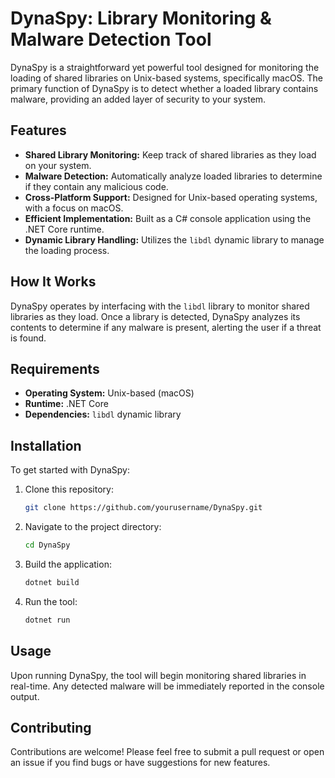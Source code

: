 # DynaSpy: Library Monitoring & Malware Detection Tool

DynaSpy is a straightforward yet powerful tool designed for monitoring the loading of shared libraries on Unix-based systems, specifically macOS. The primary function of DynaSpy is to detect whether a loaded library contains malware, providing an added layer of security to your system.

## Features

- **Shared Library Monitoring:** Keep track of shared libraries as they load on your system.
- **Malware Detection:** Automatically analyze loaded libraries to determine if they contain any malicious code.
- **Cross-Platform Support:** Designed for Unix-based operating systems, with a focus on macOS.
- **Efficient Implementation:** Built as a C# console application using the .NET Core runtime.
- **Dynamic Library Handling:** Utilizes the `libdl` dynamic library to manage the loading process.

## How It Works

DynaSpy operates by interfacing with the `libdl` library to monitor shared libraries as they load. Once a library is detected, DynaSpy analyzes its contents to determine if any malware is present, alerting the user if a threat is found.

## Requirements

- **Operating System:** Unix-based (macOS)
- **Runtime:** .NET Core
- **Dependencies:** `libdl` dynamic library

## Installation

To get started with DynaSpy:

1. Clone this repository:
   ```bash
   git clone https://github.com/yourusername/DynaSpy.git
   ```
2. Navigate to the project directory:
   ```bash
   cd DynaSpy
   ```
3. Build the application:
   ```bash
   dotnet build
   ```
4. Run the tool:
   ```bash
   dotnet run
   ```

## Usage

Upon running DynaSpy, the tool will begin monitoring shared libraries in real-time. Any detected malware will be immediately reported in the console output.

## Contributing

Contributions are welcome! Please feel free to submit a pull request or open an issue if you find bugs or have suggestions for new features.


